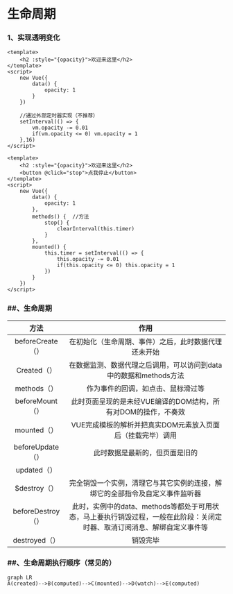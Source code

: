 # 生命周期

### 1、实现透明变化

```vue
<template>
	<h2 :style="{opacity}">欢迎来这里</h2>
</template>
<script>
	new Vue({
        data() {
            opacity: 1
        }
    })
    
    //通过外部定时器实现（不推荐）
    setInterval(() => {
        vm.opacity -= 0.01
        if(vm.opacity <= 0) vm.opacity = 1
    },16)
</script>
```

```vue
<template>
	<h2 :style="{opacity}">欢迎来这里</h2>
	<button @click="stop">点我停止</button>
</template>
<script>
	new Vue({
        data() {
            opacity: 1
        },
        methods() {  //方法
        	stop() {
                clearInterval(this.timer)
            }
        },
        mounted() {
        	this.timer = setInterval(() => {
            	this.opacity -= 0.01
            	if(this.opacity <= 0) this.opacity = 1
            })
        }
    })
</script>
```

### ##、生命周期

|       方法        |                             作用                             |
| :---------------: | :----------------------------------------------------------: |
| beforeCreate（）  |     在初始化（生命周期、事件）之后，此时数据代理还未开始     |
|    Created（）    | 在数据监测、数据代理之后调用，可以访问到data中的数据和methods方法 |
|    methods（）    |              作为事件的回调，如点击、鼠标滑过等              |
|  beforeMount（）  | 此时页面呈现的是未经VUE编译的DOM结构，所有对DOM的操作，不奏效 |
|    mounted（）    |  VUE完成模板的解析并把真实DOM元素放入页面后（挂载完毕）调用  |
| beforeUpdate（）  |                此时数据是最新的，但页面是旧的                |
|    updated（）    |                                                              |
|   $destroy（）    | 完全销毁一个实例，清理它与其它实例的连接，解绑它的全部指令及自定义事件监听器 |
| beforeDestroy（） | 此时，实例中的data、methods等都处于可用状态，马上要执行销毁过程，一般在此阶段：关闭定时器、取消订阅消息、解绑自定义事件等 |
|   destroyed（）   |                           销毁完毕                           |

### ##、生命周期执行顺序（常见的）

```mermaid
graph LR
A(created)-->B(computed)-->C(mounted)-->D(watch)-->E(computed)
```

